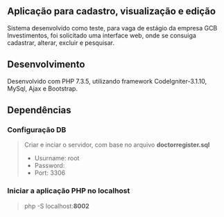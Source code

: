 ## Aplicação para cadastro, visualização e edição

Sistema desenvolvido como teste, para vaga de estágio da empresa GCB Investimentos, foi solicitado uma interface web, onde se consuiga cadastrar, alterar, excluir e pesquisar.

  

## Desenvolvimento

Desenvolvido com PHP 7.3.5, utilizando framework CodeIgniter-3.1.10, MySql, Ajax e Bootstrap.

  
  

## Dependências
### Configuração DB

>Criar e inciar o servidor, com base no arquivo **doctorregister.sql**
>- Usurname: root
>- Password:
>- Port: 3306

  

### Iniciar a aplicação PHP no localhost

>php -S localhost:**8002**
